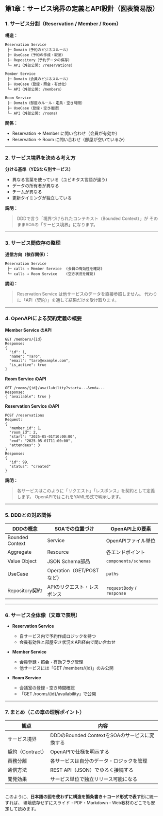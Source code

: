 ## 第1章：サービス境界の定義とAPI設計（図表簡易版）

### 1. サービス分割（Reservation / Member / Room）

**構造：**

```
Reservation Service
 ├─ Domain（予約のビジネスルール）
 ├─ UseCase（予約の作成・取消）
 ├─ Repository（予約データの保存）
 └─ API（外部公開: /reservations）

Member Service
 ├─ Domain（会員のビジネスルール）
 ├─ UseCase（登録・照会・有効化）
 └─ API（外部公開: /members）

Room Service
 ├─ Domain（部屋のルール・定員・空き時間）
 ├─ UseCase（登録・空き確認）
 └─ API（外部公開: /rooms）
```

**関係：**

* Reservation → Member に問い合わせ（会員が有効か）
* Reservation → Room に問い合わせ（部屋が空いているか）

---

### 2. サービス境界を決める考え方

**分ける基準（YESなら別サービス）**

* 異なる言葉を使っている（ユビキタス言語が違う）
* データの所有者が異なる
* チームが異なる
* 更新タイミングが独立している

**説明：**

> DDDで言う「境界づけられたコンテキスト（Bounded Context）」が
> そのままSOAの「サービス境界」になります。

---

### 3. サービス間依存の整理

**通信方向（依存関係）：**

```
Reservation Service
 ├─ calls → Member Service  (会員の有効性を確認)
 └─ calls → Room Service    (空き状況を確認)
```

**説明：**

> Reservation Service は他サービスのデータを直接参照しません。
> 代わりに「API（契約）」を通して結果だけを受け取ります。

---

### 4. OpenAPIによる契約定義の概要

**Member Service のAPI**

```
GET /members/{id}
Response:
{
  "id": 1,
  "name": "Taro",
  "email": "taro@example.com",
  "is_active": true
}
```

**Room Service のAPI**

```
GET /rooms/{id}/availability?start=...&end=...
Response:
{ "available": true }
```

**Reservation Service のAPI**

```
POST /reservations
Request:
{
  "member_id": 1,
  "room_id": 2,
  "start": "2025-05-01T10:00:00",
  "end": "2025-05-01T11:00:00",
  "attendees": 3
}
Response:
{
  "id": 99,
  "status": "created"
}
```

**説明：**

> 各サービスはこのように「リクエスト」「レスポンス」を契約として定義します。
> OpenAPIではこれをYAML形式で明示します。

---

### 5. DDDとの対応関係

| DDDの概念          | SOAでの位置づけ             | OpenAPI上の要素                |
| --------------- | --------------------- | -------------------------- |
| Bounded Context | Service               | OpenAPIファイル単位              |
| Aggregate       | Resource              | 各エンドポイント                   |
| Value Object    | JSON Schema部品         | `components/schemas`       |
| UseCase         | Operation（GET/POSTなど） | `paths`                    |
| Repository契約    | APIのリクエスト・レスポンス       | `requestBody` / `response` |

---

### 6. サービス全体像（文章で表現）

* **Reservation Service**

  * 自サービス内で予約作成ロジックを持つ
  * 会員有効性と部屋空き状況をAPI経由で問い合わせ
* **Member Service**

  * 会員登録・照会・有効フラグ管理
  * 他サービスには「GET /members/{id}」のみ公開
* **Room Service**

  * 会議室の登録・空き時間確認
  * 「GET /rooms/{id}/availability」で公開

---

### 7. まとめ（この章の理解ポイント）

| 観点           | 内容                                |
| ------------ | --------------------------------- |
| サービス境界       | DDDのBounded ContextをSOAのサービスに変換する |
| 契約（Contract） | OpenAPIで仕様を明示する                   |
| 責務分離         | 各サービスは自分のデータ・ロジックを管理              |
| 通信方法         | REST API（JSON）でゆるく接続する            |
| 開発効果         | サービス単位で独立リリース可能になる                |

---

このように、**日本語の図を使わずに構造を箇条書き＋コード形式で表す**形に統一すれば、
環境依存せずにスライド・PDF・Markdown・Web教材のどこでも安定して読めます。

